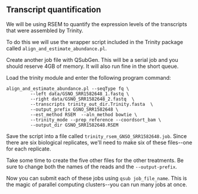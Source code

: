 ## Transcript quantification

We will be using RSEM to quantify the expression levels of the transcripts that were assembled by Trinity.

To do this we will use the wrapper script included in the Trinity package called ```align_and_estimate_abundance.pl```.

Create another job file with QSubGen. This will be a serial job and you should reserve 4GB of memory. It will also run fine in the short queue.

Load the trinity module and enter the following program command:

```
align_and_estimate_abundance.pl --seqType fq \
         --left data/GSNO_SRR1582648_1.fastq \
         --right data/GSNO_SRR1582648_2.fastq  \
         --transcripts trinity_out_dir.Trinity.fasta  \
         --output_prefix GSNO_SRR1582648 \
         --est_method RSEM  --aln_method bowtie \
         --trinity_mode --prep_reference --coordsort_bam \
         --output_dir GSNO_SRR1582648.RSEM
```

Save the script into a file called ```trinity_rsem_GNSO_SRR1582648.job```. Since there are six biological replicates, we'll need to make six of these files--one for each replicate.

Take some time to create the five other files for the other treatments. Be sure to change both the names of the reads and the ```--output-prefix```.

Now you can submit each of these jobs using ```qsub job_file_name```. This is the magic of parallel computing clusters--you can run many jobs at once.